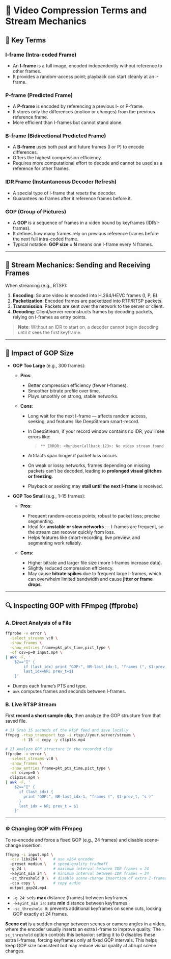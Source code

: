 # 🎥 Video Compression Terms and Stream Mechanics

## 🔑 Key Terms

### I-frame (Intra-coded Frame)

* An **I-frame** is a full image, encoded independently without reference to other frames.
* It provides a random-access point; playback can start cleanly at an I-frame.

### P-frame (Predicted Frame)

* A **P-frame** is encoded by referencing a previous I- or P-frame.
* It stores only the differences (motion or changes) from the previous reference frame.
* More efficient than I-frames but cannot stand alone.

### B-frame (Bidirectional Predicted Frame)

* A **B-frame** uses both past and future frames (I or P) to encode differences.
* Offers the highest compression efficiency.
* Requires more computational effort to decode and cannot be used as a reference for other frames.

### IDR Frame (Instantaneous Decoder Refresh)

* A special type of I-frame that *resets* the decoder.
* Guarantees no frames after it reference frames before it.

### GOP (Group of Pictures)

* A **GOP** is a sequence of frames in a video bound by keyframes (IDR/I-frames).
* It defines how many frames rely on previous reference frames before the next full intra-coded frame.
* Typical notation: **GOP size = N** means one I-frame every N frames.

---

## 🔄 Stream Mechanics: Sending and Receiving Frames

When streaming (e.g., RTSP):

1. **Encoding**: Source video is encoded into H.264/HEVC frames (I, P, B).
2. **Packetization**: Encoded frames are packetized into RTP/RTSP packets.
3. **Transmission**: Packets are sent over the network to the server or client.
4. **Decoding**: Client/server reconstructs frames by decoding packets, relying on I-frames as entry points.

> **Note**: Without an IDR to start on, a decoder cannot begin decoding until it sees the first keyframe.

---

## 📏 Impact of GOP Size

* **GOP Too Large** (e.g., 300 frames):

  * **Pros**:

    * Better compression efficiency (fewer I-frames).
    * Smoother bitrate profile over time.
    * Plays smoothly on strong, stable networks.

  * **Cons**:

    * Long wait for the next I-frame — affects random access, seeking, and features like DeepStream smart-record.
    * In DeepStream, if your record window contains no IDR, you'll see errors like:

      > `** ERROR: <RunUserCallback:123>: No video stream found `

    * Artifacts span longer if packet loss occurs.
    * On weak or lossy networks, frames depending on missing packets can’t be decoded, leading to **prolonged visual glitches or freezing**.
    * Playback or seeking may **stall until the next I-frame** is received.

* **GOP Too Small** (e.g., 1–15 frames):

  * **Pros**:

    * Frequent random-access points; robust to packet loss; precise segmenting.
    * Ideal for **unstable or slow networks** — I-frames are frequent, so the stream can recover quickly from loss.
    * Helps features like smart-recording, live preview, and segmenting work reliably.

  * **Cons**:

    * Higher bitrate and larger file size (more I-frames increase data).
    * Slightly reduced compression efficiency.
    * May cause **bitrate spikes** due to frequent large I-frames, which can overwhelm limited bandwidth and cause **jitter or frame drops**.

---

## 🔍 Inspecting GOP with FFmpeg (ffprobe)

### A. Direct Analysis of a File

```bash
ffprobe -v error \
  -select_streams v:0 \
  -show_frames \
  -show_entries frame=pkt_pts_time,pict_type \
  -of csv=p=0 input.mp4 \
| awk -F, '
    $2=="I" {
        if (last_idx) print "GOP:", NR-last_idx-1, "frames (", $1-prev_t, "s )";
        last_idx=NR; prev_t=$1
    }'
```

* Dumps each frame’s PTS and type.
* `awk` computes frames and seconds between I-frames.

### B. Live RTSP Stream

First **record a short sample clip**, then analyze the GOP structure from that saved file.

```bash
# 1) Grab 15 seconds of the RTSP feed and save locally
ffmpeg -rtsp_transport tcp -i rtsp://your.server/stream \
       -t 15 -c copy -y clip15s.mp4

# 2) Analyze GOP structure in the recorded clip
ffprobe -v error \
  -select_streams v:0 \
  -show_frames \
  -show_entries frame=pkt_pts_time,pict_type \
  -of csv=p=0 \
  clip15s.mp4 \
| awk -F, '
    $2=="I" {
      if (last_idx) {
        print "GOP:", NR-last_idx-1, "frames (", $1-prev_t, "s )"
      }
      last_idx = NR; prev_t = $1
    }'
```

---

### ⚙️ Changing GOP with FFmpeg

To re-encode and force a fixed GOP (e.g., 24 frames) and disable scene-change insertion:

```bash
ffmpeg -i input.mp4 \
  -c:v libx264 \     # use x264 encoder
  -preset medium \   # speed-quality tradeoff
  -g 24 \            # maximum interval between IDR frames = 24
  -keyint_min 24 \   # minimum interval between IDR frames = 24
  -sc_threshold 0 \  # disable scene-change insertion of extra I-frames
  -c:a copy \        # copy audio
  output_gop24.mp4
```

* `-g 24`: sets **max** distance (frames) between keyframes.
* `-keyint_min 24`: sets **min** distance between keyframes.
* `-sc_threshold 0`: prevents additional keyframes on scene cuts, locking GOP exactly at 24 frames.

**Scene cut** is a sudden change between scenes or camera angles in a video, where the encoder usually inserts an extra I-frame to improve quality. The `-sc_threshold` option controls this behavior: setting it to 0 disables these extra I-frames, forcing keyframes only at fixed GOP intervals. This helps keep GOP size consistent but may reduce visual quality at abrupt scene changes.
